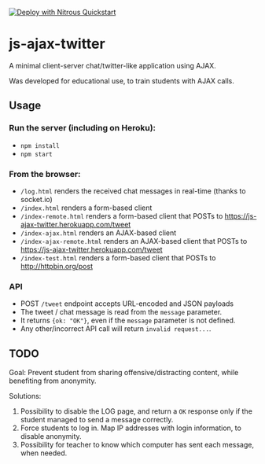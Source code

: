 [![Deploy with Nitrous Quickstart](https://nitrous-image-icons.s3.amazonaws.com/quickstart.svg)](https://www.nitrous.io/quickstart)

# js-ajax-twitter

A minimal client-server chat/twitter-like application using AJAX.

Was developed for educational use, to train students with AJAX calls.

## Usage

### Run the server (including on Heroku):

- `npm install`
- `npm start`

### From the browser:

- `/log.html` renders the received chat messages in real-time (thanks to socket.io)
- `/index.html` renders a form-based client
- `/index-remote.html` renders a form-based client that POSTs to https://js-ajax-twitter.herokuapp.com/tweet
- `/index-ajax.html` renders an AJAX-based client
- `/index-ajax-remote.html` renders an AJAX-based client that POSTs to https://js-ajax-twitter.herokuapp.com/tweet
- `/index-test.html` renders a form-based client that POSTs to http://httpbin.org/post

### API

- POST `/tweet` endpoint accepts URL-encoded and JSON payloads
- The tweet / chat message is read from the `message` parameter.
- It returns `{ok: "OK"}`, even if the `message` parameter is not defined.
- Any other/incorrect API call will return `invalid request...`.

## TODO

Goal: Prevent student from sharing offensive/distracting content, while benefiting from anonymity.

Solutions:

1. Possibility to disable the LOG page, and return a `OK` response only if the student managed to send a message correctly.
2. Force students to log in. Map IP addresses with login information, to disable anonymity.
3. Possibility for teacher to know which computer has sent each message, when needed.

